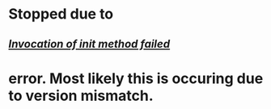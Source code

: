 <h1>Stopped due to</h1>
  <h2><i><u>Invocation of init method failed</u></i></h2>
<h1>error. Most likely this is occuring due to version mismatch.</h1></nobr
>
